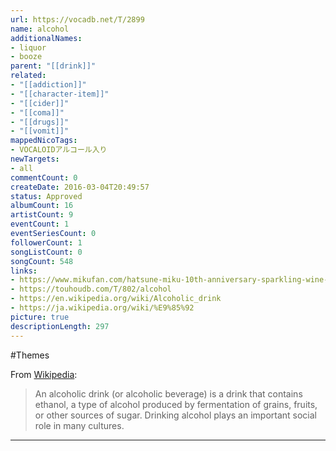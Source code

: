 ```yaml
---
url: https://vocadb.net/T/2899
name: alcohol
additionalNames: 
- liquor
- booze
parent: "[[drink]]"
related:
- "[[addiction]]"
- "[[character-item]]"
- "[[cider]]"
- "[[coma]]"
- "[[drugs]]"
- "[[vomit]]"
mappedNicoTags:
- VOCALOIDアルコール入り
newTargets:
- all
commentCount: 0
createDate: 2016-03-04T20:49:57
status: Approved
albumCount: 16
artistCount: 9
eventCount: 1
eventSeriesCount: 0
followerCount: 1
songListCount: 0
songCount: 548
links: 
- https://www.mikufan.com/hatsune-miku-10th-anniversary-sparkling-wine-now-available-on-rakuten/#sthash.y8P6IYpz.dpbs
- https://touhoudb.com/T/802/alcohol
- https://en.wikipedia.org/wiki/Alcoholic_drink
- https://ja.wikipedia.org/wiki/%E9%85%92
picture: true
descriptionLength: 297
---
```


#Themes

From [Wikipedia](https://en.wikipedia.org/wiki/Alcoholic_drink):
>An alcoholic drink (or alcoholic beverage) is a drink that contains ethanol, a type of alcohol produced by fermentation of grains, fruits, or other sources of sugar. Drinking alcohol plays an important social role in many cultures.

---

